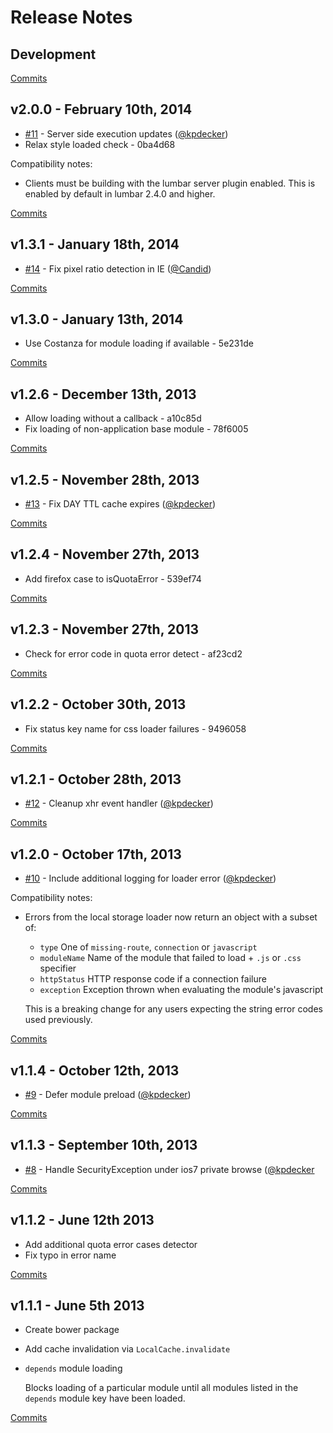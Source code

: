 # Release Notes

## Development

[Commits](https://github.com/walmartlabs/lumbar-loader/compare/v2.0.0...master)

## v2.0.0 - February 10th, 2014
- [#11](https://github.com/walmartlabs/lumbar-loader/pull/11) - Server side execution updates ([@kpdecker](https://api.github.com/users/kpdecker))
- Relax style loaded check - 0ba4d68

Compatibility notes:
- Clients must be building with the lumbar server plugin enabled. This is enabled by default in lumbar 2.4.0 and higher.

[Commits](https://github.com/walmartlabs/lumbar-loader/compare/v1.3.1...v2.0.0)

## v1.3.1 - January 18th, 2014
- [#14](https://github.com/walmartlabs/lumbar-loader/pull/14) - Fix pixel ratio detection in IE ([@Candid](https://api.github.com/users/Candid))

[Commits](https://github.com/walmartlabs/lumbar-loader/compare/v1.3.0...v1.3.1)

## v1.3.0 - January 13th, 2014
- Use Costanza for module loading if available - 5e231de

[Commits](https://github.com/walmartlabs/lumbar-loader/compare/v1.2.6...v1.3.0)

## v1.2.6 - December 13th, 2013

- Allow loading without a callback - a10c85d
- Fix loading of non-application base module - 78f6005

[Commits](https://github.com/walmartlabs/lumbar-loader/compare/v1.2.5...v1.2.6)

## v1.2.5 - November 28th, 2013

- [#13](https://github.com/walmartlabs/lumbar-loader/pull/13) - Fix DAY TTL cache expires ([@kpdecker](https://api.github.com/users/kpdecker))

[Commits](https://github.com/walmartlabs/lumbar-loader/compare/v1.2.4...v1.2.5)

## v1.2.4 - November 27th, 2013

- Add firefox case to isQuotaError - 539ef74

[Commits](https://github.com/walmartlabs/lumbar-loader/compare/v1.2.3...v1.2.4)

## v1.2.3 - November 27th, 2013

- Check for error code in quota error detect - af23cd2

[Commits](https://github.com/walmartlabs/lumbar-loader/compare/v1.2.2...v1.2.3)

## v1.2.2 - October 30th, 2013

- Fix status key name for css loader failures - 9496058

[Commits](https://github.com/walmartlabs/lumbar-loader/compare/v1.2.1...v1.2.2)

## v1.2.1 - October 28th, 2013

- [#12](https://github.com/walmartlabs/lumbar-loader/pull/12) - Cleanup xhr event handler ([@kpdecker](https://api.github.com/users/kpdecker))

[Commits](https://github.com/walmartlabs/lumbar-loader/compare/v1.2.0...v1.2.1)

## v1.2.0 - October 17th, 2013

- [#10](https://github.com/walmartlabs/lumbar-loader/pull/10) - Include additional logging for loader error ([@kpdecker](https://api.github.com/users/kpdecker))

Compatibility notes:
- Errors from the local storage loader now return an object with a subset of:
  - `type` One of `missing-route`, `connection` or `javascript`
  - `moduleName` Name of the module that failed to load + `.js` or `.css` specifier
  - `httpStatus` HTTP response code if a connection failure
  - `exception` Exception thrown when evaluating the module's javascript

  This is a breaking change for any users expecting the string error codes used previously.

[Commits](https://github.com/walmartlabs/lumbar-loader/compare/v1.1.4...v1.2.0)

## v1.1.4 - October 12th, 2013

- [#9](https://github.com/walmartlabs/lumbar-loader/pull/9) - Defer module preload ([@kpdecker](https://api.github.com/users/kpdecker))

[Commits](https://github.com/walmartlabs/lumbar-loader/compare/v1.1.3...v1.1.4)

## v1.1.3 - September 10th, 2013

- [#8](https://github.com/walmartlabs/lumbar-loader/pull/8) - Handle SecurityException under ios7 private browse ([@kpdecker](https://api.github.com/users/kpdecker)

[Commits](https://github.com/walmartlabs/lumbar-loader/compare/v1.1.2...v1.1.3)

## v1.1.2 - June 12th 2013

- Add additional quota error cases detector
- Fix typo in error name

[Commits](https://github.com/walmartlabs/lumbar-loader/compare/v1.1.1...v1.1.2)

## v1.1.1 - June 5th 2013

- Create bower package
- Add cache invalidation via `LocalCache.invalidate`
- `depends` module loading

  Blocks loading of a particular module until all modules listed in the `depends` module key have been loaded.

[Commits](https://github.com/walmartlabs/lumbar-loader/compare/v1.1.0...v1.1.1)
